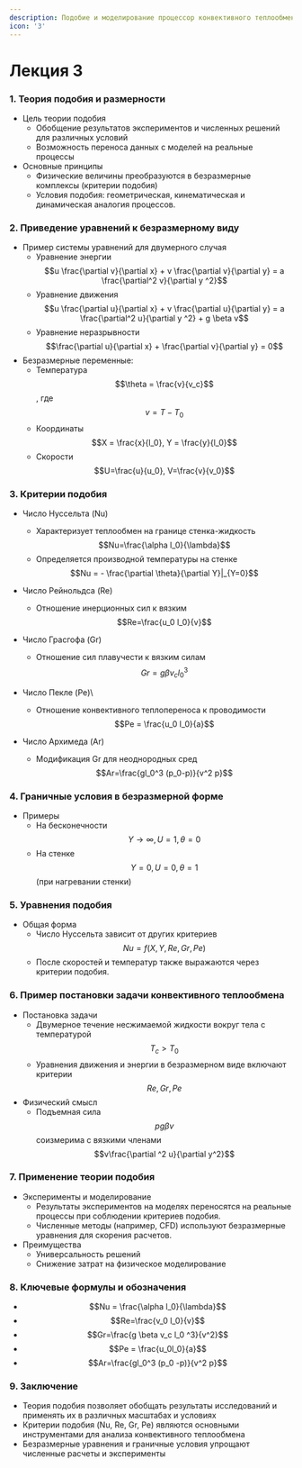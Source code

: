 ```yaml
---
description: Подобие и моделирование процессор конвективного теплообмена
icon: '3'
---
```


# Лекция 3

### 1. Теория подобия и размерности

* Цель теории подобия
  * Обобщение результатов экспериментов и численных решений для различных условий
  * Возможность переноса данных с моделей на реальные процессы
* Основные принципы
  * Физические величины преобразуются в безразмерные комплексы (критерии подобия)
  * Условия подобия: геометрическая, кинематическая и динамическая аналогия процессов.

### 2. Приведение уравнений к безразмерному виду

* Пример системы уравнений для двумерного случая
  * Уравнение энергии\
    $$u \frac{\partial v}{\partial x} + v \frac{\partial v}{\partial y} = a \frac{\partial^2 v}{\partial y ^2}$$
  * Уравнение движения\
    $$u \frac{\partial u}{\partial x} + v \frac{\partial u}{\partial y} = a \frac{\partial^2 u}{\partial y ^2} + g \beta v$$
  * Уравнение неразрывности\
    $$\frac{\partial u}{\partial x} + \frac{\partial v}{\partial y} = 0$$
* Безразмерные переменные:
  * Температура $$\theta = \frac{v}{v_c}$$, где $$v=T-T_0$$
  * Координаты $$X = \frac{x}{l_0}, Y = \frac{y}{l_0}$$
  * Скорости $$U=\frac{u}{u_0}, V=\frac{v}{v_0}$$

### 3. Критерии подобия

* Число Нуссельта (Nu)
  * Характеризует теплообмен на границе стенка-жидкость\
    $$Nu=\frac{\alpha l_0}{\lambda}$$
  * Определяется производной температуры на стенке\
    $$Nu = - \frac{\partial \theta}{\partial Y}|_{Y=0}$$
* Число Рейнольдса (Re)
  * Отношение инерционных сил к вязким\
    $$Re=\frac{u_0 l_0}{v}$$
* Число Грасгофа (Gr)
  * Отношение сил плавучести к вязким силам\
    $$Gr = g \beta v_c l_0^3$$
* Число Пекле (Pe)\

  * Отношение конвективного теплопереноса к проводимости\
    $$Pe = \frac{u_0 l_0}{a}$$
* Число Архимеда (Ar)
  * Модификация Gr для неоднородных сред\
    $$Ar=\frac{gl_0^3 (p_0-p)}{v^2 p}$$

### 4. Граничные условия в безразмерной форме

* Примеры
  * На бесконечности $$Y \to \infty, U = 1, \theta = 0$$
  * На стенке $$Y=0, U=0, \theta = 1$$ (при нагревании стенки)&#x20;

### 5. Уравнения подобия

* Общая форма
  * Число Нуссельта зависит от других критериев\
    $$Nu=f(X,Y,Re,Gr,Pe)$$
  * После скоростей и температур также выражаются через критерии подобия.

### 6. Пример постановки задачи конвективного теплообмена

* Постановка задачи
  * Двумерное течение несжимаемой жидкости вокруг тела с температурой $$T_c > T_0$$
  * Уравнения движения и энергии в безразмерном виде включают критерии $$Re, Gr, Pe$$
* Физический смысл
  * Подъемная сила $$pg \beta v$$ соизмерима с вязкими членами $$v\frac{\partial ^2 u}{\partial y^2}$$

### 7. Применение теории подобия

* Эксперименты и моделирование
  * Результаты экспериментов на моделях переносятся на реальные процессы при соблюдении критериев подобия.&#x20;
  * Численные методы (например, CFD) используют безразмерные уравнения для скорения расчетов.&#x20;
* Преимущества
  * Универсальность решений
  * Снижение затрат на физическое моделирование

### 8. Ключевые формулы и обозначения

* $$Nu = \frac{\alpha l_0}{\lambda}$$
* $$Re=\frac{v_0 l_0}{v}$$
* $$Gr=\frac{g \beta v_c l_0 ^3}{v^2}$$
* $$Pe = \frac{u_0l_0}{a}$$
* $$Ar=\frac{gl_0^3 (p_0 -p)}{v^2 p}$$

### 9. Заключение

* Теория подобия позволяет обобщать результаты исследований и применять их в различных масштабах и условиях
* Критерии подобия (Nu, Re, Gr, Pe) являются основными инструментами для анализа конвективного теплообмена
* Безразмерные уравнения и граничные условия упрощают численные расчеты и эксперименты

